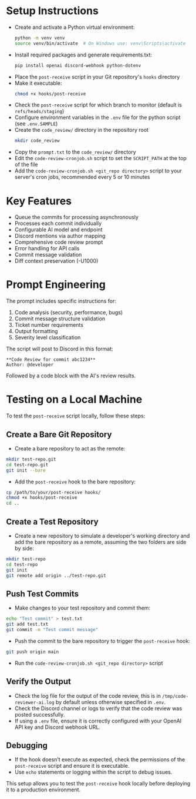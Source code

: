 # Setup Instructions
- Create and activate a Python virtual environment:
  ```bash
  python -m venv venv
  source venv/bin/activate  # On Windows use: venv\Scripts\activate
  ```
- Install required packages and generate requirements.txt:
  ```bash
  pip install openai discord-webhook python-dotenv
  ```
- Place the `post-receive` script in your Git repository's `hooks` directory
- Make it executable:
  ```bash
  chmod +x hooks/post-receive
  ```
- Check the `post-receive` script for which branch to monitor (default is `refs/heads/staging`)
- Configure environment variables in the `.env` file for the python script (see `.env.SAMPLE`)
- Create the `code_review/` directory in the repository root
  ```bash
  mkdir code_review
  ```
- Copy the `prompt.txt` to the `code_review/` directory
- Edit the `code-review-cronjob.sh` script to set the `SCRIPT_PATH` at the top of the file
- Add the `code-review-cronjob.sh <git_repo directory>` script to your server's cron jobs, recommended every 5 or 10 minutes

# Key Features
- Queue the commits for processing asynchronously
- Processes each commit individually
- Configurable AI model and endpoint
- Discord mentions via author mapping
- Comprehensive code review prompt
- Error handling for API calls
- Commit message validation
- Diff context preservation (-U1000)

# Prompt Engineering
The prompt includes specific instructions for:
1. Code analysis (security, performance, bugs)
2. Commit message structure validation
3. Ticket number requirements
4. Output formatting
5. Severity level classification

The script will post to Discord in this format:
```
**Code Review for commit abc1234**
Author: @developer
```
Followed by a code block with the AI's review results.

# Testing on a Local Machine

To test the `post-receive` script locally, follow these steps:

## Create a Bare Git Repository
- Create a bare repository to act as the remote:
```bash
mkdir test-repo.git
cd test-repo.git
git init --bare
```
- Add the `post-receive` hook to the bare repository:
```bash
cp /path/to/your/post-receive hooks/
chmod +x hooks/post-receive
cd ..
```

## Create a Test Repository
- Create a new repository to simulate a developer's working directory and add the bare repository as a remote, assuming the two folders are side by side:
```bash
mkdir test-repo
cd test-repo
git init
git remote add origin ../test-repo.git
```

## Push Test Commits
- Make changes to your test repository and commit them:
```bash
echo "Test commit" > test.txt
git add test.txt
git commit -m "Test commit message"
```
- Push the commit to the bare repository to trigger the `post-receive` hook:
```bash
git push origin main
```
- Run the `code-review-cronjob.sh <git_repo directory>` script

## Verify the Output
- Check the log file for the output of the code review, this is in `/tmp/code-reviewer-ai.log` by default unless otherwise specified in `.env`.
- Check the Discord channel or logs to verify that the code review was posted successfully.
- If using a `.env` file, ensure it is correctly configured with your OpenAI API key and Discord webhook URL.

## Debugging
- If the hook doesn’t execute as expected, check the permissions of the `post-receive` script and ensure it is executable.
- Use `echo` statements or logging within the script to debug issues.

This setup allows you to test the `post-receive` hook locally before deploying it to a production environment.
